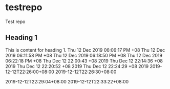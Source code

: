 # testrepo
Test repo

## Heading 1
This is content for heading 1.
Thu 12 Dec 2019 06:06:17 PM +08
Thu 12 Dec 2019 06:11:58 PM +08
Thu 12 Dec 2019 06:18:50 PM +08
Thu 12 Dec 2019 06:22:18 PM +08
Thu Dec 12 22:00:43 +08 2019
Thu Dec 12 22:14:36 +08 2019
Thu Dec 12 22:20:52 +08 2019
Thu Dec 12 22:24:29 +08 2019
2019-12-12T22:26:00+08:00
2019-12-12T22:26:30+08:00

2019-12-12T22:29:04+08:00
2019-12-12T22:33:22+08:00
